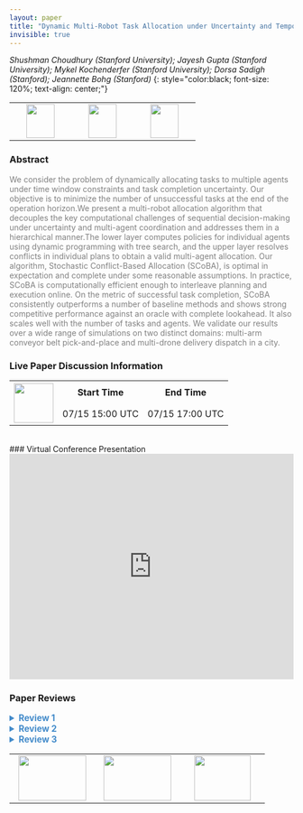 ```yaml
---
layout: paper
title: "Dynamic Multi-Robot Task Allocation under Uncertainty and Temporal Constraints"
invisible: true
---
```

*Shushman Choudhury (Stanford University); Jayesh Gupta (Stanford University); Mykel Kochenderfer (Stanford University); Dorsa Sadigh (Stanford); Jeannette Bohg (Stanford)*
{: style="color:black; font-size: 120%; text-align: center;"}

<table width="40%"> <tr>
<td style="width: 20%; text-align: center;"><a href="http://www.roboticsproceedings.org/rss16/p068.pdf"><img src="{{ site.baseurl }}/images/paper_link.png"
width = "50"  height = "60"/> </a> </td>

<td style="width: 20%; text-align: center;"><a href="https://arxiv.org/abs/2005.13109"><img src="{{ site.baseurl }}/images/website_link.png"
width = "50"  height = "60"/> </a> </td>

<td style="width: 20%; text-align: center;"><a href="https://github.com/sisl/SCoBA.jl"><img src="{{ site.baseurl }}/images/software_link.png"
width = "50"  height = "60"/> </a> </td>

</tr></table>

### Abstract
<html><p style="color:gray; font-size: 100%; text-align: justified;">
We consider the problem of dynamically allocating tasks to multiple agents under time window constraints and task completion uncertainty. Our objective is to minimize the number of unsuccessful tasks at the end of the operation horizon.We present a multi-robot allocation algorithm that decouples the key computational challenges of sequential decision-making under uncertainty and multi-agent coordination and addresses them in a hierarchical manner.The lower layer computes policies for individual agents using dynamic programming with tree search, and the upper layer resolves conflicts in individual plans to obtain a valid multi-agent allocation. Our algorithm, Stochastic Conflict-Based Allocation (SCoBA), is optimal in expectation and complete under some reasonable assumptions. In practice, SCoBA is computationally efficient enough to interleave planning and execution online. On the metric of successful task completion, SCoBA consistently outperforms a number of baseline methods and shows strong competitive performance against an oracle with complete lookahead. It also scales well with the number of tasks and agents. We validate our results over a wide range of simulations on two distinct domains: multi-arm conveyor belt pick-and-place and multi-drone delivery dispatch in a city.
</p></html>

### Live Paper Discussion Information
<html>
<table width="50%">
<tr> <th rowspan="2"><a href="https://pheedloop.com/rss2020/virtual/"><img src="{{ site.baseurl }}/images/pheedloop_link.png" width = "70"  height = "70"/> </a> </th> <th> Start Time </th> <th> End Time </th> </tr>
<tr> <td> 07/15 15:00 UTC </td><td> 07/15 17:00 UTC </td></tr>
</table> <br> </html>
### Virtual Conference Presentation
<iframe width="100%" height="400" src="https://www.youtube.com/embed/ouricUBKrVY" frameborder="0" allow="accelerometer; autoplay; encrypted-media; gyroscope; picture-in-picture" allowfullscreen></iframe>

### Paper Reviews
<details><summary style="font-size:110%; color:#438BCA; cursor: pointer;"><b> Review 1</b></summary>
<p style="color:gray; font-size: 100%; text-align: justified; white-space: pre-line">
The main idea of the algorithm is to use two levels, one for individual robots and one for coordination.  The idea of two levels has been around for a long time in motion planning for multiple robots to avoid collisions.  The existence of time windows considered in the paper helps, because robots tasks become unavailable and so robots do not need to try to avoid running into each other for a long time and give up the task to another robot (like it is shown in the video for the robot manipulators).
The optimality and completeness properties of the algorithm depend on not having new tasks appear online, which limits the value of the approach, since often in real situations tasks appear on line.  Yet, having those properties even under restricted conditions, is valuable. 
Interleaving planning with execution adds value to the method.
The experimental results include two very different domains, where the different algorithms tested perform differently, so adding confidence to the value of the approach proposed. 
</p> </details>

<details><summary style="font-size:110%; color:#438BCA; cursor: pointer;"><b> Review 2</b></summary>
<p style="color:gray; font-size: 100%; text-align: justified; white-space: pre-line">
Overall, I think the idea is a reasonable one. I like the proof of optimality in the supplement, but am annoyed that it is not in the main manuscript. I would highly recommend cutting down on the other description and trying to get the proof into the main manuscript without making the reader read additional documents. 

The biggest complaint I have is wrt comparisons to other works. Given the abundance of work in this area, EDD and Hungarian are not reasonable baselines in my opinion. Through Section III (C), the authors list several other works ([5][20][49]) that this work is inspired by. Using some of those as a baseline would have been interesting. 

Table II only shows how quickly SCoBA runs. A key claim was that SCoBA scales well. However, there is no comparison with the baselines wrt time complexity of execution. I think this is a major flaw and needs to be fixed. 

Table I is very dependent on the setup. If there are four arms instead of three, or if the particular constants of pick up speed are changed, these numbers change. I would have liked some comparison that is generic, and compares it across generic MRTA values. 


</p> </details>

<details><summary style="font-size:110%; color:#438BCA; cursor: pointer;"><b> Review 3</b></summary>
<p style="color:gray; font-size: 100%; text-align: justified; white-space: pre-line">
In my opinion, this approach may has a significant impact to the robotic community but not only. Planning and Scheduling and sequential-decision making under uncertainty (dynamic programming, MDP, POMDPs) communities may also be interested. This approach merges two "worlds" reaching an important public.

Globally, the paper is well-written and easy to follow.
The proofs of optimality are given in the appendix (and are correct as far as I could check). I would advise authors to insert, at least, a proof-sketch in the paper corpus.

Meanwhile I have a couple of questions.
- Stochastic Conflict-Based Allocation:
*During the child generation (alg. 1), a new policy tree is computed considering the k task to be excluded. But, nothing guarantee that new conflicts will appear given remaining tasks and the new policy tree. Is it right? And, what happens if no solution is found? You need to replan considering a different number of robots? how do you solve this issue?
*At SCoBA level, what about the stochasticity? why is not the probability of a given conflict that is considered? For instance, there is a chance that an arm does not grasp an object, and if it is the case, and if I well understood, conflicts may arrive during execution if only the branch with correct grasp was considered for conflict resolution. How could you ensure to correctly handle such a small probability event?
*Could you provide an theoretical analysis in how but the complexity of the planning problem can be broken by making use of you hierarchical planner compared to the state-of-the art approaches that solve the entire problem. Computation time gives some idea of the efficiency. But a theoretical analysis would enrich the discussion.

Anyway the paper is original, with a strong empirical simulated evaluation.

Minor comments:
- the caption of table 1 and figure 5 relates to "boxes", while in the main text you talk about objects. Maybe use also "objects" in those table and figure.
</p> </details>

<table width="100%"><tr><td style="width: 30%; text-align: center;"><a href="{{ site.baseurl }}/program/papers/67"> <img src="{{ site.baseurl }}/images/previous_icon.png" width = "120"  height = "80"/> </a> </td>

<td style="width: 30%; text-align: center;"><a href="{{ site.baseurl }}/program/papers"> <img src="{{ site.baseurl }}/images/overview_icon.png" width = "120"  height = "80"/> </a> </td> 

<td style="width: 30%; text-align: center;"><a href="{{ site.baseurl }}/program/papers/69"> <img src="{{ site.baseurl }}/images/next_icon.png" width = "100"  height = "80"/> </a> </td> 

</tr></table>

